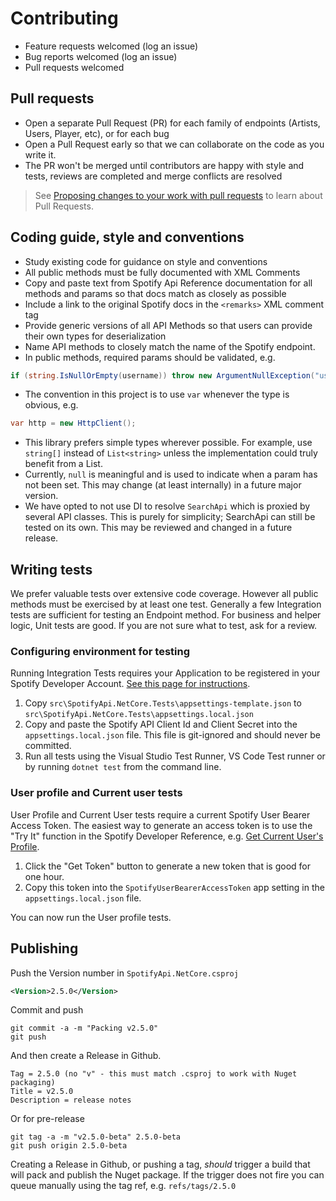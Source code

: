 # Contributing

* Feature requests welcomed (log an issue)
* Bug reports welcomed (log an issue)
* Pull requests welcomed

## Pull requests

* Open a separate Pull Request (PR) for each family of endpoints (Artists, Users, Player, etc), or for 
  each bug
* Open a Pull Request early so that we can collaborate on the code as you write it. 
* The PR won't be merged until contributors are happy with style and tests, reviews are completed and merge conflicts are resolved

> See [Proposing changes to your work with pull requests](https://help.github.com/en/github/collaborating-with-issues-and-pull-requests/proposing-changes-to-your-work-with-pull-requests)
> to learn about Pull Requests.

## Coding guide, style and conventions

* Study existing code for guidance on style and conventions
* All public methods must be fully documented with XML Comments
* Copy and paste text from Spotify Api Reference documentation for all methods and params so that docs
  match as closely as possible
* Include a link to the original Spotify docs in the `<remarks>` XML comment tag
* Provide generic versions of all API Methods so that users can provide their own types for deserialization
* Name API methods to closely match the name of the Spotify endpoint.
* In public methods, required params should be validated, e.g. 

```csharp
if (string.IsNullOrEmpty(username)) throw new ArgumentNullException("username");
```

* The convention in this project is to use `var` whenever the type is obvious, e.g. 

```csharp
var http = new HttpClient();
```

* This library prefers simple types wherever possible. For example, use `string[]` instead of `List<string>`
  unless the implementation could truly benefit from a List.
* Currently, `null` is meaningful and is used to indicate when a param has not been set. This may change
  (at least internally) in a future major version.
* We have opted to not use DI to resolve `SearchApi` which is proxied by several API classes. This is
  purely for simplicity; SearchApi can still be tested on its own. This may be reviewed and changed
  in a future release. 

## Writing tests

We prefer valuable tests over extensive code coverage. However all public methods must be exercised
by at least one test. Generally a few Integration tests are sufficient for testing an Endpoint method. 
For business and helper logic, Unit tests are good. If you are not sure what to test, ask for a review.

### Configuring environment for testing

Running Integration Tests requires your Application to be registered in your Spotify Developer Account.
[See this page for instructions](https://developer.spotify.com/documentation/general/guides/app-settings/).

1. Copy `src\SpotifyApi.NetCore.Tests\appsettings-template.json` to `src\SpotifyApi.NetCore.Tests\appsettings.local.json`
2. Copy and paste the Spotify API Client Id and Client Secret into the `appsettings.local.json` file.
   This file is git-ignored and should never be committed.
3. Run all tests using the Visual Studio Test Runner, VS Code Test runner or by running `dotnet test`
   from the command line.

### User profile and Current user tests

User Profile and Current User tests require a current Spotify User Bearer Access Token. The easiest
way to generate an access token is to use the "Try It" function in the Spotify Developer Reference, 
e.g. [Get Current User's Profile](https://developer.spotify.com/console/get-current-user/). 

1. Click the "Get Token" button to generate a new token that is good for one hour. 
1. Copy this token into the `SpotifyUserBearerAccessToken` app setting in the `appsettings.local.json`
   file.

You can now run the User profile tests.

## Publishing

Push the Version number in `SpotifyApi.NetCore.csproj`

```xml
<Version>2.5.0</Version>
```

Commit and push

    git commit -a -m "Packing v2.5.0"
    git push

And then create a Release in Github.

    Tag = 2.5.0 (no "v" - this must match .csproj to work with Nuget packaging)
    Title = v2.5.0
    Description = release notes

Or for pre-release

    git tag -a -m "v2.5.0-beta" 2.5.0-beta
    git push origin 2.5.0-beta

Creating a Release in Github, or pushing a tag, _should_ trigger a build that will pack and publish
the Nuget package. If the trigger does not fire you can queue manually using the tag ref, e.g. `refs/tags/2.5.0`
